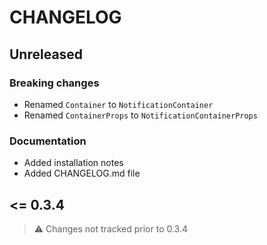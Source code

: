 # CHANGELOG

## Unreleased

### Breaking changes

- Renamed `Container` to `NotificationContainer`
- Renamed `ContainerProps` to `NotificationContainerProps`

### Documentation

- Added installation notes
- Added CHANGELOG.md file

## <= 0.3.4

> ⚠️ Changes not tracked prior to 0.3.4
